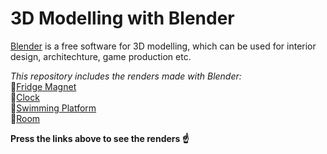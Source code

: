 <h1>3D Modelling with Blender</h1>

[Blender](https://www.blender.org/features/) is a free software for 3D modelling, which can be used for interior design, architechture, game production etc.

_This repository includes the renders made with Blender:_ <br>
:bug:[Fridge Magnet](https://raw.githubusercontent.com/ekaterinadvolkova/3D-Modelling-with-Bledner/main/Fridge_Magnet/fridge%20magnet%20final%20version.png)<br>
:bug:[Clock](https://raw.githubusercontent.com/ekaterinadvolkova/3D-Modelling-with-Bledner/main/Clock/watch.png)<br>
:bug:[Swimming Platform](https://raw.githubusercontent.com/ekaterinadvolkova/3D-Modelling-with-Bledner/main/Swimming_Platform/Three-way%20render%201.1.png)<br>
:bug:[Room](https://raw.githubusercontent.com/ekaterinadvolkova/3D-Modelling-with-Bledner/main/Room/rendered.png)

**Press the links above to see the renders :point_up:**
